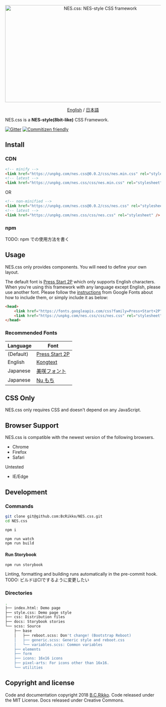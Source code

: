<div align="center">
  <a href="https://bcrikko.github.io/NES.css/" target="_blank"><img src="https://user-images.githubusercontent.com/5305599/49061716-da649680-f254-11e8-9a89-d95a7407ec6a.png" alt="NES.css: NES-style  CSS framework" style="max-width:100%;" width="600" height="315"></a>

  <a href="README.md">English</a> / <a href="README-jp.md">日本語</a>
</div>

NES.css is a **NES-style(8bit-like)** CSS Framework.

[![Gitter][gitter-badge]][gitter] [![Commitizen friendly](https://img.shields.io/badge/commitizen-friendly-brightgreen.svg)](http://commitizen.github.io/cz-cli/)

## Install

### CDN

```html
<!-- minify -->
<link href="https://unpkg.com/nes.css@0.0.2/css/nes.min.css" rel="stylesheet" />
<!-- latest -->
<link href="https://unpkg.com/nes.css/css/nes.min.css" rel="stylesheet" />
```

OR

```html
<!-- non-minified -->
<link href="https://unpkg.com/nes.css@0.0.2/css/nes.css" rel="stylesheet" />
<!-- latest -->
<link href="https://unpkg.com/nes.css/css/nes.css" rel="stylesheet" />
```

### npm

TODO: npm での使用方法を書く

## Usage

NES.css only provides components. You will need to define your own layout.

The default font is [Press Start 2P](https://fonts.google.com/specimen/Press+Start+2P?selection.family=Press+Start+2P) which only supports English characters. When you're using this framework with any language except English, please use another font. Please follow the [instructions](https://developers.google.com/fonts/docs/getting_started) from Google Fonts about how to include them, or simply include it as below:

```html
<head>
    <link href="https://fonts.googleapis.com/css?family=Press+Start+2P" rel="stylesheet">
    <link href="https://unpkg.com/nes.css/css/nes.css" rel="stylesheet" />
</head>
```

### Recommended Fonts

|Language|Font|
|----|----|
|(Default)|[Press Start 2P](https://fonts.google.com/specimen/Press+Start+2P)|
|English|[Kongtext](https://www.dafont.com/kongtext.font)|
|Japanese|[美咲フォント](http://www.geocities.jp/littlimi/misaki.htm)|
|Japanese|[Nu もち](http://kokagem.sakura.ne.jp/font/mochi/)|


## CSS Only

NES.css only requires CSS and doesn't depend on any JavaScript.


## Browser Support

NES.css is compatible with the newest version of the following browsers.
* Chrome
* Firefox
* Safari

Untested
* IE/Edge


## Development

### Commands
```sh
git clone git@github.com:BcRikko/NES.css.git
cd NES.css

npm i

npm run watch
npm run build
```

#### Run Storybook
```
npm run storybook
```

Linting, formatting and building runs automatically in the pre-commit hook.
TODO: ビルドはCIでするように変更したい

### Directories
```sh
.
├── index.html: Demo page
├── style.css: Demo page style
├── css: Distribution files
├── docs: Storybook stories
└── scss: Source
    ├── base
    │   ├── reboot.scss: Don't change! (Bootstrap Reboot)
    │   ├── generic.scss: Generic style and reboot.css
    │   └── variables.scss: Common variables
    ├── elements
    ├── form
    ├── icons: 16x16 icons
    ├── pixel-arts: For icons other than 16x16.
    └── utilities
```



## Copyright and license

Code and documentation copyright 2018 [B.C.Rikko](https://github.com/BcRikko). Code released under the MIT License. Docs released under Creative Commons.





[gitter]: https://gitter.im/nostalgic-css/Lobby
[gitter-badge]: https://img.shields.io/gitter/room/nostalgic-css/Lobby.svg
